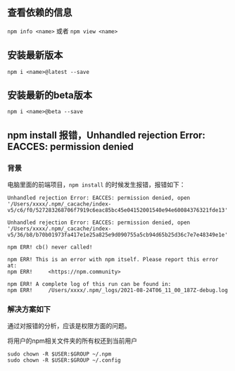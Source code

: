 ## 查看依赖的信息

`npm info <name>` 或者 `npm view <name>`

## 安装最新版本

`npm i <name>@latest --save`

## 安装最新的beta版本

`npm i <name>@beta --save`



## npm install 报错，Unhandled rejection Error: EACCES: permission denied



### 背景

电脑里面的前端项目，`npm install` 的时候发生报错，报错如下：

```shell
Unhandled rejection Error: EACCES: permission denied, open '/Users/xxxx/.npm/_cacache/index-v5/c6/f0/527283268706f7919c6eac85bc45e04152001540e94e60084376321fde13'

Unhandled rejection Error: EACCES: permission denied, open '/Users/xxxx/.npm/_cacache/index-v5/36/b8/b70b01973fa417e1e25a825e9d090755a5cb94d65b25d36c7e7e48349e1e'

npm ERR! cb() never called!

npm ERR! This is an error with npm itself. Please report this error at:
npm ERR!     <https://npm.community>

npm ERR! A complete log of this run can be found in:
npm ERR!     /Users/xxxx/.npm/_logs/2021-08-24T06_11_00_187Z-debug.log
```



### 解决方案如下

通过对报错的分析，应该是权限方面的问题。

将用户的npm相关文件夹的所有权还到当前用户

```shell
sudo chown -R $USER:$GROUP ~/.npm
sudo chown -R $USER:$GROUP ~/.config
```







